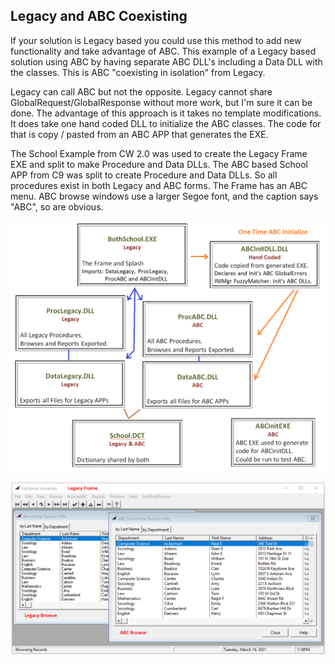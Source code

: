 ## Legacy and ABC Coexisting

If your solution is Legacy based you could use this method to add new functionality and take advantage of ABC.
 This example of a Legacy based solution using ABC by having separate ABC DLL's including a Data DLL with the classes.
 This is ABC "coexisting in isolation" from Legacy. 

Legacy can call ABC but not the opposite. Legacy cannot share GlobalRequest/GlobalResponse without more work,
 but I'm sure it can be done. The advantage of this approach is it takes no template modifications.
  It does take one hand coded DLL to initialize the ABC classes. The code for that is copy / pasted
   from an ABC APP that generates the EXE.

The School Example from CW 2.0 was used to create the Legacy Frame EXE and split to make Procedure and Data DLLs.
 The ABC based School APP from C9 was split to create Procedure and Data DLLs.
  So all procedures exist in both Legacy and ABC forms. The Frame has an ABC menu.
   ABC browse windows use a larger Segoe font, and the caption says "ABC", so are obvious.

![diagram](images\readme1.png)

![cap](images\readme2.png)
